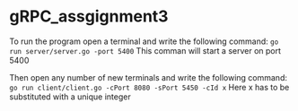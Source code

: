 # gRPC_assgignment3
To run the program open a terminal and write the following command: 
`go run server/server.go -port 5400`
This comman will start a server on port 5400

Then open any number of new terminals and write the following command: 
`go run client/client.go -cPort 8080 -sPort 5450 -cId x`
Here x has to be substituted with a unique integer
